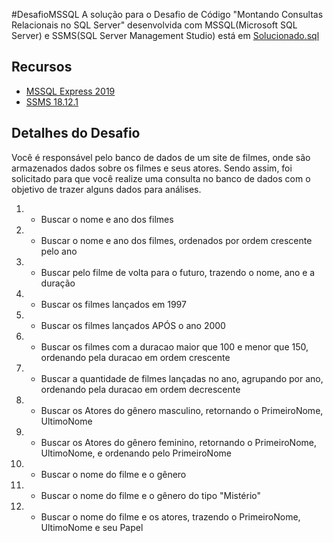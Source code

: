 #DesafioMSSQL
A solução para o Desafio de Código "Montando Consultas Relacionais no SQL Server" desenvolvida com MSSQL(Microsoft SQL Server) e SSMS(SQL Server Management Studio) está em [Solucionado.sql](./Solucionado.sql)

## Recursos
- [MSSQL Express 2019](https://www.microsoft.com/pt-br/download/details.aspx?id=101064)
- [SSMS 18.12.1](https://learn.microsoft.com/pt-br/sql/ssms/release-notes-ssms?view=sql-server-ver16#previous-ssms-releases)

## Detalhes do Desafio
Você é responsável pelo banco de dados de um site de filmes, onde são armazenados dados sobre os filmes e seus atores. Sendo assim, foi solicitado para que você realize uma consulta no banco de dados com o objetivo de trazer alguns dados para análises.
1. - Buscar o nome e ano dos filmes
2. - Buscar o nome e ano dos filmes, ordenados por ordem crescente pelo ano
3. - Buscar pelo filme de volta para o futuro, trazendo o nome, ano e a duração
4. - Buscar os filmes lançados em 1997
5. - Buscar os filmes lançados APÓS o ano 2000
6. - Buscar os filmes com a duracao maior que 100 e menor que 150, ordenando pela duracao em ordem crescente
7. - Buscar a quantidade de filmes lançadas no ano, agrupando por ano, ordenando pela duracao em ordem decrescente
8. - Buscar os Atores do gênero masculino, retornando o PrimeiroNome, UltimoNome
9. - Buscar os Atores do gênero feminino, retornando o PrimeiroNome, UltimoNome, e ordenando pelo PrimeiroNome
10. - Buscar o nome do filme e o gênero
11. - Buscar o nome do filme e o gênero do tipo "Mistério"
12. - Buscar o nome do filme e os atores, trazendo o PrimeiroNome, UltimoNome e seu Papel
